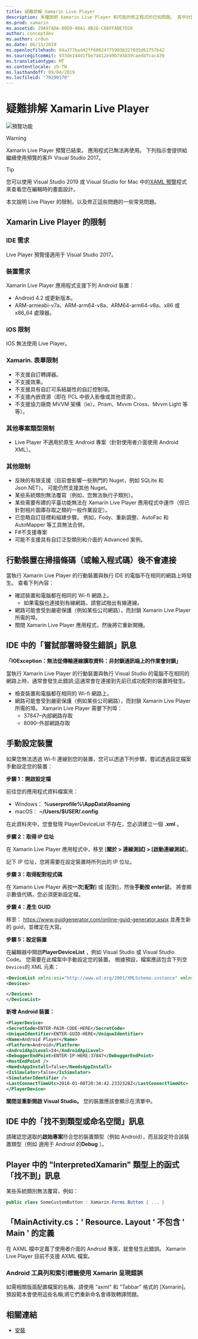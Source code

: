 ```yaml
---
title: 疑難排解 Xamarin Live Player
description: 本檔說明 Xamarin Live Player 和可能的修正程式的已知問題。 其中討論連線問題、設定問題等等。
ms.prod: xamarin
ms.assetid: 29A97ADA-80E0-40A1-8B26-C68FFABE7D26
author: conceptdev
ms.author: crdun
ms.date: 06/13/2019
ms.openlocfilehash: 04a377bad42ff680247759036327035d61757b42
ms.sourcegitcommit: 933de144d1fbe7d412e49b743839cae4bfcac439
ms.translationtype: MT
ms.contentlocale: zh-TW
ms.lasthandoff: 09/04/2019
ms.locfileid: "70290170"
---
```

# <a name="troubleshooting-xamarin-live-player"></a>疑難排解 Xamarin Live Player

![預覽功能](~/media/shared/preview.png)

> [!WARNING]
> Xamarin Live Player 預覽已結束。 應用程式已無法再使用。 下列指示會提供給繼續使用預覽的客戶 Visual Studio 2017。

> [!TIP]
> 您可以使用 Visual Studio 2019 或 Visual Studio for Mac 中的[XAML 預覽](~/xamarin-forms/xaml/xaml-previewer/index.md)程式來查看您在編輯時的畫面設計。

本文說明 Live Player 的限制，以及修正這些問題的一些常見問題。

## <a name="limitations-of-xamarin-live-player"></a>Xamarin Live Player 的限制

### <a name="ide-requirements"></a>IDE 需求

Live Player 預覽僅適用于 Visual Studio 2017。

### <a name="device-requirements"></a>裝置需求

Xamarin Live Player 應用程式支援下列 Android 裝置：

- Android 4.2 或更新版本。
- ARM-armeabi-v7a、ARM-arm64-v8a、ARM64-arm64-v8a、x86 或 x86_64 處理器。

### <a name="ios-limitations"></a>iOS 限制

IOS 無法使用 Live Player。

### <a name="xamarinforms-limitations"></a>Xamarin. 表單限制

- 不支援自訂轉譯器。
- 不支援效果。
- 不支援具有自訂可系結屬性的自訂控制項。
- 不支援內嵌資源（即在 PCL 中嵌入影像或其他資源）。
- 不支援協力廠商 MVVM 架構（ie）。Prism、Mvvm Cross、Mvvm Light 等等）。

### <a name="other-project-type-limitations"></a>其他專案類型限制

- Live Player 不適用於原生 Android 專案（針對使用者介面使用 Android XML）。

### <a name="miscellaneous-limitations"></a>其他限制

- 反映的有限支援（目前會影響一些熱門的 Nuget，例如 SQLite 和 Json.NET）。 可能仍然支援其他 Nuget。
- 某些系統類別無法覆寫（例如，您無法執行子類別）。
- 某些需要布建的平臺功能無法在 Xamarin Live Player 應用程式中運作（但已針對相片圖庫存取之類的一般作業設定）。
- 已忽略自訂目標和組建步驟。 例如，Fody、重新調整、AutoFac 和 AutoMapper 等工具無法合併。
- F#不支援專案
- 可能不支援具有自訂泛型類別和介面的 Advanced 案例。

## <a name="mobile-device-does-not-connect-after-scanning-barcode-or-entering-code"></a>行動裝置在掃描條碼（或輸入程式碼）後不會連接

當執行 Xamarin Live Player 的行動裝置與執行 IDE 的電腦不在相同的網路上時發生。 查看下列內容：

- 確認裝置和電腦都在相同的 Wi-fi 網路上。
  - 如果電腦也連接到有線網路，請嘗試撥出有線連線。
- 網路可能會受到嚴密保護（例如某些公司網路），而封鎖 Xamarin Live Player 所需的埠。
- 關閉 Xamarin Live Player 應用程式，然後將它重新開機。

## <a name="error-while-trying-to-deploy-message-in-ide"></a>IDE 中的「嘗試部署時發生錯誤」訊息

**「IOException：無法從傳輸連線讀取資料：非封鎖通訊端上的作業會封鎖」**

當執行 Xamarin Live Player 的行動裝置與執行 Visual Studio 的電腦不在相同的網路上時，通常會發生此錯誤;這通常會在連接到先前已成功配對的裝置時發生。

- 檢查裝置和電腦都在相同的 Wi-fi 網路上。
- 網路可能會受到嚴密保護（例如某些公司網路），而封鎖 Xamarin Live Player 所需的埠。 Xamarin Live Player 需要下列埠：
  - 37847–內部網路存取 
  - 8090–外部網路存取

## <a name="manually-configure-device"></a>手動設定裝置

如果您無法透過 Wi-fi 連線到您的裝置，您可以透過下列步驟，嘗試透過設定檔案手動設定您的裝置：

**步驟 1：開啟設定檔**

前往您的應用程式資料檔案夾：

- Windows： **%userprofile%\AppData\Roaming**
- macOS： **~/Users/$USER/.config**

在此資料夾中，您會發現 PlayerDeviceList 不存在，您必須建立一個 **.xml** 。

**步驟 2：取得 IP 位址**

在 Xamarin Live Player 應用程式中，移至 [**關於 > 連線測試] > [啟動連線測試**]。

記下 IP 位址，您將需要在設定裝置時所列出的 IP 位址。

**步驟 3：取得配對程式碼**

在 Xamarin Live Player 再按**一次**[**配對**] 或 [配對]，然後**手動按 enter**鍵。 將會顯示數值代碼，您必須更新設定檔。

**步驟 4：產生 GUID**

移至： https://www.guidgenerator.com/online-guid-generator.aspx 並產生新的 guid，並確定在大寫。

**步驟 5：設定裝置**

在編輯器中開啟**PlayerDeviceList** ，例如 Visual Studio 或 Visual Studio Code。 您需要在此檔案中手動設定您的裝置。 根據預設，檔案應該包含下列空`Devices`的 XML 元素：

```xml
<DeviceList xmlns:xsi="http://www.w3.org/2001/XMLSchema-instance" xmlns:xsd="http://www.w3.org/2001/XMLSchema">
<Devices>

</Devices>
</DeviceList>
```

**新增 Android 裝置：**

```xml
<PlayerDevice>
<SecretCode>ENTER-PAIR-CODE-HERE</SecretCode>
<UniqueIdentifier>ENTER-GUID-HERE</UniqueIdentifier>
<Name>Android Player</Name>
<Platform>Android</Platform>
<AndroidApiLevel>24</AndroidApiLevel>
<DebuggerEndPoint>ENTER-IP-HERE:37847</DebuggerEndPoint>
<HostEndPoint />
<NeedsAppInstall>false</NeedsAppInstall>
<IsSimulator>false</IsSimulator>
<SimulatorIdentifier />
<LastConnectTimeUtc>2018-01-08T20:34:42.2332328Z</LastConnectTimeUtc>
</PlayerDevice>
```

**關閉並重新開啟 Visual Studio。** 您的裝置應該會顯示在清單中。

## <a name="type-or-namespace-cannot-be-found-message-in-ide"></a>IDE 中的「找不到類型或命名空間」訊息

請確認您選取的**啟始專案**符合您的裝置類型（例如 Android），而且設定符合該裝置類型（例如 適用于 Android 的**Debug** ）。

## <a name="constructor-on-type-interpretedxamarinformsbutton-not-found-message-in-player"></a>Player 中的 "InterpretedXamarin" 類型上的函式「找不到」訊息

某些系統類別無法覆寫，例如：

```csharp
public class SomeCustomButton : Xamarin.Forms.Button { ... }
```

## <a name="mainactivitycs-resourcelayout-does-not-contain-a-definition-for-main"></a>「MainActivity.cs：' Resource. Layout ' 不包含 ' Main ' 的定義

在 AXML 檔中定義了使用者介面的 Android 專案，就會發生此錯誤。
Xamarin Live Player 目前不支援 AXML 檔案。

### <a name="android-toolbar-and-tabs-render-incorrectly-using-xamarinforms"></a>Android 工具列和索引標籤使用 Xamarin 呈現錯誤

如需相關版面配置檔案的名稱，請使用 "axml" 和 "Tabbar" 格式的 [Xamarin]。 預設範本會使用這些名稱;將它們重新命名會導致轉譯問題。

## <a name="related-links"></a>相關連結

- [安裝](~/tools/live-player/install.md)
